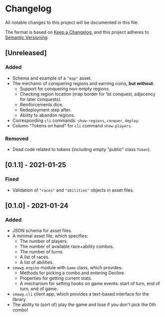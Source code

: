 # Changelog
All notable changes to this project will be documented in this file.

The format is based on [Keep a Changelog](https://keepachangelog.com/en/1.0.0/),
and this project adheres to [Semantic Versioning](https://semver.org/spec/v2.0.0.html).

## [Unreleased]
### Added
- Schema and example of a `"map"` asset.
- The mechanic of conquering regions and earning coins, **but without**:
    - Support for conquering non-empty regions.
    - Checking region location (map border for 1st conquest, adjacency for
        later conquests).
    - Reinforcements dice.
    - Redeployment step after.
    - Ability to abandon regions.
- Corresponding `cli` commands: `show-regions`, `conquer`, `deploy`.
- Column "Tokens on hand" for `cli` command `show-players`.

### Removed
- Dead code related to tokens (including empty "public" class `Token`).

## [0.1.1] - 2021-01-25
### Fixed
- Validation of `"races"` and `"abilities"` objects in asset files.

## [0.1.0] - 2021-01-24
### Added
- JSON schema for asset files.
- A minimal asset file, which specifies:
    - The number of players.
    - The number of available race+ability combos.
    - The number of turns.
    - A list of races.
    - A list of abilities.
- `smawg.engine` module with `Game` class, which provides:
    - Methods for picking a combo and entering Decline.
    - Properties for getting current stats.
    - A mechanism for setting hooks on game events:
        start of turn, end of turn, end of game.
- `smawg.cli` client app, which provides a text-based interface for the library.
- The ability to (sort of) play the game
    and lose if you don't pick the 0th combo!
